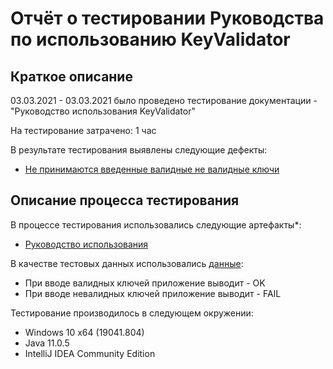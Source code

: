 # Отчёт о тестировании Руководства по использованию KeyValidator

## Краткое описание

03.03.2021 - 03.03.2021 было проведено тестирование документации - "Руководство использования KeyValidator"

На тестирование затрачено: 1 час

В результате тестирования выявлены следующие дефекты:
* [Не принимаются введенные валидные не валидные ключи](https://github.com/eaasy0/KeyValidator-1.1-HW/issues/1)


## Описание процесса тестирования

В процессе тестирования использовались следующие артефакты*:
* [Руководство использования](https://github.com/netology-code/javaqa-homeworks/blob/master/intro/user-manual.md)


В качестве тестовых данных использовались [данные](https://github.com/netology-code/javaqa-homeworks/blob/master/intro/user-manual.md):
* При вводе валидных ключей приложение выводит - OK
* При вводе невалидных ключей приложение выводит - FAIL


Тестирование производилось в следующем окружении:
* Windows 10 x64 (19041.804)
* Java 11.0.5
* IntelliJ IDEA Community Edition

